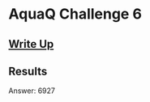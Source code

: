 # AquaQ Challenge 6

## [Write Up](https://github.com/CodingAP/advent-of-code/blob/main/writeups/challenge06_writeup)
## Results
Answer: 6927